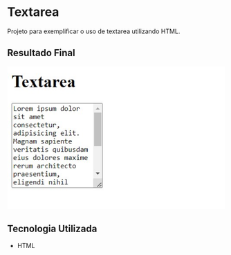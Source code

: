# Textarea
Projeto para exemplificar o uso de textarea utilizando HTML.

## Resultado Final

[<img src="./resultado.jpg" alt="textarea usando HTML">](https://priscila199.github.io/textarea/)

## Tecnologia Utilizada
- HTML